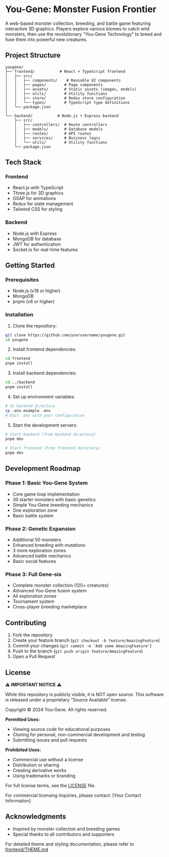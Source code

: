 # You-Gene: Monster Fusion Frontier

A web-based monster collection, breeding, and battle game featuring interactive 3D graphics. Players explore various biomes to catch wild monsters, then use the revolutionary "You-Gene Technology" to breed and fuse them into powerful new creatures.

## Project Structure

```
yougene/
├── frontend/           # React + TypeScript frontend
│   ├── src/
│   │   ├── components/    # Reusable UI components
│   │   ├── pages/        # Page components
│   │   ├── assets/       # Static assets (images, models)
│   │   ├── utils/        # Utility functions
│   │   ├── store/        # Redux store configuration
│   │   └── types/        # TypeScript type definitions
│   └── package.json
│
└── backend/           # Node.js + Express backend
    ├── src/
    │   ├── controllers/  # Route controllers
    │   ├── models/       # Database models
    │   ├── routes/       # API routes
    │   ├── services/     # Business logic
    │   └── utils/        # Utility functions
    └── package.json
```

## Tech Stack

### Frontend
- React.js with TypeScript
- Three.js for 3D graphics
- GSAP for animations
- Redux for state management
- Tailwind CSS for styling

### Backend
- Node.js with Express
- MongoDB for database
- JWT for authentication
- Socket.io for real-time features

## Getting Started

### Prerequisites
- Node.js (v18 or higher)
- MongoDB
- pnpm (v8 or higher)

### Installation

1. Clone the repository:
```bash
git clone https://github.com/yourusername/yougene.git
cd yougene
```

2. Install frontend dependencies:
```bash
cd frontend
pnpm install
```

3. Install backend dependencies:
```bash
cd ../backend
pnpm install
```

4. Set up environment variables:
```bash
# In backend directory
cp .env.example .env
# Edit .env with your configuration
```

5. Start the development servers:
```bash
# Start backend (from backend directory)
pnpm dev

# Start frontend (from frontend directory)
pnpm dev
```

## Development Roadmap

### Phase 1: Basic You-Gene System
- Core game loop implementation
- 30 starter monsters with basic genetics
- Simple You-Gene breeding mechanics
- One exploration zone
- Basic battle system

### Phase 2: Genetic Expansion
- Additional 50 monsters
- Enhanced breeding with mutations
- 3 more exploration zones
- Advanced battle mechanics
- Basic social features

### Phase 3: Full Gene-sis
- Complete monster collection (120+ creatures)
- Advanced You-Gene fusion system
- All exploration zones
- Tournament system
- Cross-player breeding marketplace

## Contributing

1. Fork the repository
2. Create your feature branch (`git checkout -b feature/AmazingFeature`)
3. Commit your changes (`git commit -m 'Add some AmazingFeature'`)
4. Push to the branch (`git push origin feature/AmazingFeature`)
5. Open a Pull Request

## License

⚠️ **IMPORTANT NOTICE** ⚠️

While this repository is publicly visible, it is NOT open source. This software is released under a proprietary "Source Available" license.

Copyright © 2024 You-Gene. All rights reserved.

**Permitted Uses:**
- Viewing source code for educational purposes
- Cloning for personal, non-commercial development and testing
- Submitting issues and pull requests

**Prohibited Uses:**
- Commercial use without a license
- Distribution or sharing
- Creating derivative works
- Using trademarks or branding

For full license terms, see the [LICENSE](LICENSE) file.

For commercial licensing inquiries, please contact: [Your Contact Information]

## Acknowledgments

- Inspired by monster collection and breeding games
- Special thanks to all contributors and supporters

For detailed theme and styling documentation, please refer to [frontend/THEME.md](frontend/THEME.md)
